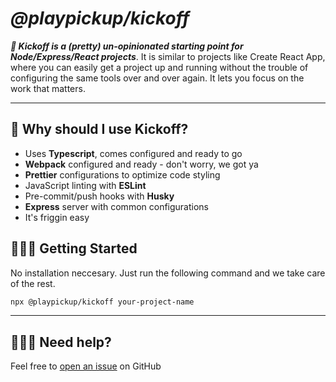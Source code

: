 # **_@playpickup/kickoff_**

**_🏈 Kickoff is a (pretty) un-opinionated starting point for Node/Express/React projects_**. It is similar to projects like Create React App, where you can easily get a project up and running without the trouble of configuring the same tools over and over again. It lets you focus on the work that matters.

---

## 🤔 Why should I use Kickoff?

- Uses **Typescript**, comes configured and ready to go
- **Webpack** configured and ready - don't worry, we got ya
- **Prettier** configurations to optimize code styling
- JavaScript linting with **ESLint**
- Pre-commit/push hooks with **Husky**
- **Express** server with common configurations
- It's friggin easy

## 🦸🏽‍♀️ Getting Started

No installation neccesary. Just run the following command and we take care of the rest.

```sh
npx @playpickup/kickoff your-project-name
```

---

## 🙋🏾‍♀️ Need help?

Feel free to [open an issue](https://github.com/PlayPickup/kickoff/issues) on GitHub
